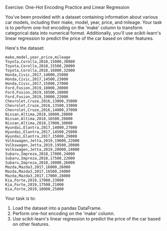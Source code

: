 
Exercise: One-Hot Encoding Practice and Linear Regression

You've been provided with a dataset containing information about various car models, including their make, model, year, price, and mileage. Your task is to perform one-hot encoding on the 'make' column to transform categorical data into numerical format. Additionally, you'll use scikit-learn's linear regression to predict the price of the car based on other features.

Here's the dataset:

```
make,model,year,price,mileage
Toyota,Corolla,2018,15000,30000
Toyota,Corolla,2018,15500,28000
Toyota,Corolla,2018,16000,32000
Honda,Civic,2017,14000,25000
Honda,Civic,2017,14500,23000
Honda,Civic,2017,15000,27000
Ford,Fusion,2019,18000,20000
Ford,Fusion,2019,18500,18000
Ford,Fusion,2019,19000,22000
Chevrolet,Cruze,2016,13000,35000
Chevrolet,Cruze,2016,13500,33000
Chevrolet,Cruze,2016,14000,37000
Nissan,Altima,2018,16000,28000
Nissan,Altima,2018,16500,26000
Nissan,Altima,2018,17000,30000
Hyundai,Elantra,2017,14000,27000
Hyundai,Elantra,2017,14500,25000
Hyundai,Elantra,2017,15000,29000
Volkswagen,Jetta,2019,19000,22000
Volkswagen,Jetta,2019,19500,20000
Volkswagen,Jetta,2019,20000,24000
Subaru,Impreza,2018,17000,24000
Subaru,Impreza,2018,17500,22000
Subaru,Impreza,2018,18000,26000
Mazda,Mazda3,2017,16000,26000
Mazda,Mazda3,2017,16500,24000
Mazda,Mazda3,2017,17000,28000
Kia,Forte,2019,17000,23000
Kia,Forte,2019,17500,21000
Kia,Forte,2019,18000,25000
```

Your task is to:

1. Load the dataset into a pandas DataFrame.
2. Perform one-hot encoding on the 'make' column.
3. Use scikit-learn's linear regression to predict the price of the car based on other features.
